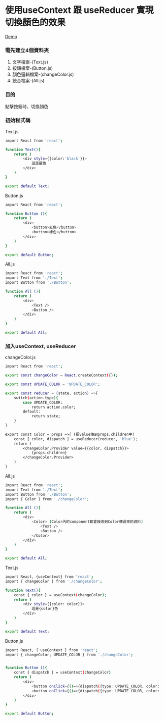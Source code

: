 <h1> 使用useContext 跟 useReducer 實現 切換顏色的效果</h1>

[Demo](https://codesandbox.io/embed/crazy-cookies-oyg3l?fontsize=14&hidenavigation=1&theme=dark)

<h3>需先建立4個資料夾</h3>
<ol>
    <li>文字檔案-(Text.js)</li>
    <li>按鈕檔案-(Button.js)</li>
    <li>顏色邏輯檔案-(changeColor.js)</li>
    <li>統合檔案-(All.js)</li>
</ol>

<h3>目的</h3>
點擊按鈕時，切換顏色

<h3>初始程式碼</h3>

Text.js

```bash
import React from 'react';

function Text(){
    return (
        <div style={{color:'black'}}>
            這是藍色
        </div>
    )
}

export default Text;
```

Button.js

```bash
import React from 'react';

function Button (){
    return (
        <div>
            <button>紅色</button>
            <button>綠色</button>
        </div>
    )
}

export default Button;
```

All.js

```bash
import React from 'react';
import Text from './Text';
import Button from './Button';

function All (){
    return (
        <div>
            <Text />
            <Button />
        </div>
    )
}

export default All;
```

<h3>加入useContext, useReducer</h3>

changeColor.js

```bash
import React from 'react';

export const changeColor = React.createContext({});

export const UPDATE_COLOR = 'UPDATE_COLOR';

export const reducer = (state, action) =>{
    switch(action.type){
        case UPDATE_COLOR:
            return action.color;
        default:
            return state;
    }
}

export const Color = props =>{ (把value傳到props.children中)
    const [ color, dispatch ] = useReducer(reducer, 'blue');
    return (
        <changeColor.Provider value={{color, dispatch}}>
            {props.children}
        </changeColor.Provider>
    )
}

```

All.js

```bash
import React from 'react';
import Text from './Text';
import Button from './Button';
import { Color } from './changeColor';

function All (){
    return (
        <div>
            <Color> (Color內的component都會接收到Color傳過來的資料)
                <Text />
                <Button />
            </Color>
        </div>
    )
}

export default All;

```

Text.js

```bash
import React, {useContext} from 'react';
import { changeColor } from './changeColor';

function Text(){
    const { color } = useContext(changeColor);
    return (
        <div style={{color: color}}>
            這是{color}色
        </div>
    )
}

export default Text;
```

Button.js

```bash
import React, { useContext } from 'react';
import { changeColor, UPDATE_COLOR } from './changeColor';


function Button (){
    const { dispatch } = useContext(changeColor)
    return (
        <div>
            <button onClick={()=>{dispatch({type: UPDATE_COLOR, color: 'red'})}}>紅色</button>
            <button onClick={()=>{dispatch({type: UPDATE_COLOR, color: 'green'})}}>綠色</button>
        </div>
    )
}

export default Button;
```
